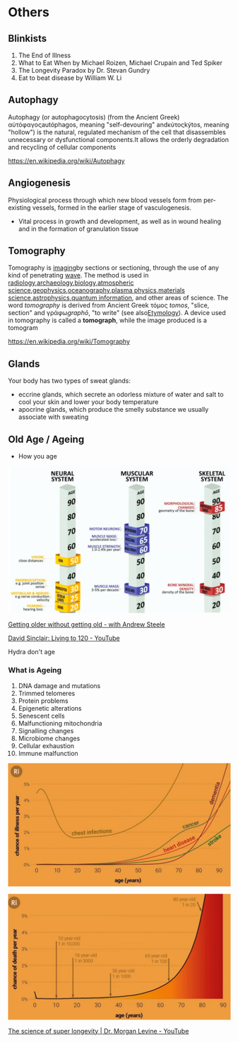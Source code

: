 # Others

## Blinkists

1. The End of Illness
2. What to Eat When by Michael Roizen, Michael Crupain and Ted Spiker
3. The Longevity Paradox by Dr. Stevan Gundry
4. Eat to beat disease by William W. Li

## Autophagy

Autophagy (or autophagocytosis) (from the Ancient Greek) αὐτόφαγοςautóphagos, meaning "self-devouring" andκύτοςkýtos, meaning "hollow") is the natural, regulated mechanism of the cell that disassembles unnecessary or dysfunctional components.It allows the orderly degradation and recycling of cellular components

https://en.wikipedia.org/wiki/Autophagy

## Angiogenesis

Physiological process through which new blood vessels form from per-existing vessels, formed in the earlier stage of vasculogenesis.

- Vital process in growth and development, as well as in wound healing and in the formation of granulation tissue

## Tomography

Tomography is [imaging](https://en.wikipedia.org/wiki/Image)by sections or sectioning, through the use of any kind of penetrating [wave](https://en.wikipedia.org/wiki/Wave). The method is used in [radiology](https://en.wikipedia.org/wiki/Radiology),[archaeology](https://en.wikipedia.org/wiki/Archaeology),[biology](https://en.wikipedia.org/wiki/Biology),[atmospheric science](https://en.wikipedia.org/wiki/Atmospheric_science),[geophysics](https://en.wikipedia.org/wiki/Geophysics),[oceanography](https://en.wikipedia.org/wiki/Oceanography),[plasma physics](https://en.wikipedia.org/wiki/Plasma_physics),[materials science](https://en.wikipedia.org/wiki/Materials_science),[astrophysics](https://en.wikipedia.org/wiki/Astrophysics),[quantum information](https://en.wikipedia.org/wiki/Quantum_information), and other areas of science. The word *tomography* is derived from Ancient Greek τόμος *tomos*, "slice, section" and γράφω*graphō*, "to write" (see also[Etymology](https://en.wikipedia.org/wiki/Etymology)). A device used in tomography is called a **tomograph**, while the image produced is a tomogram

https://en.wikipedia.org/wiki/Tomography

## Glands

Your body has two types of sweat glands:

- eccrine glands, which secrete an odorless mixture of water and salt to cool your skin and lower your body temperature
- apocrine glands, which produce the smelly substance we usually associate with sweating

## Old Age / Ageing

- How you age

![image](../../media/bio-Others-image1.jpg)

[Getting older without getting old - with Andrew Steele](https://www.youtube.com/watch?v=fX9P1xuIJGg)

[David Sinclair: Living to 120 - YouTube](https://www.youtube.com/watch?v=NK-H8Uq3x0Q)

Hydra don't age

### What is Ageing

1. DNA damage and mutations
2. Trimmed telomeres
3. Protein problems
4. Epigenetic alterations
5. Senescent cells
6. Malfunctioning mitochondria
7. Signalling changes
8. Microbiome changes
9. Cellular exhaustion
10. Immune malfunction

![image](../../media/bio-Others-image2.jpg)

![image](../../media/Others-image3-biology.jpg)

[The science of super longevity | Dr. Morgan Levine - YouTube](https://www.youtube.com/watch?v=B_CqKVU19ec)
